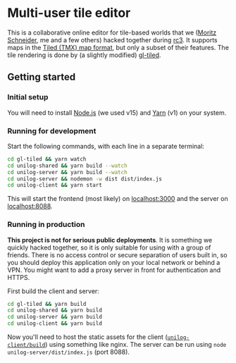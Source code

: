 # Multi-user tile editor

This is a collaborative online editor for tile-based worlds that we ([Moritz Schneider](https://github.com/bazumo), me and a few others) hacked together during [rc3](https://events.ccc.de/2020/09/04/rc3-remote-chaos-experience/). It supports maps in the [Tiled (TMX) map format](https://doc.mapeditor.org/en/stable/reference/tmx-map-format/), but only a subset of their features. The tile rendering is done by (a slightly modified) [gl-tiled](https://github.com/englercj/gl-tiled).

## Getting started

### Initial setup

You will need to install [Node.js](https://nodejs.org) (we used v15) and [Yarn](https://yarnpkg.com/) (v1) on your system.

### Running for development

Start the following commands, with each line in a separate terminal:

```bash
cd gl-tiled && yarn watch
cd unilog-shared && yarn build --watch
cd unilog-server && yarn build --watch
cd unilog-server && nodemon -w dist dist/index.js
cd unilog-client && yarn start
```

This will start the frontend (most likely) on [localhost:3000](localhost:3000) and the server on [localhost:8088](localhost:8088).

### Running in production

**This project is not for serious public deployments**. It is something we quickly hacked together, so it is only suitable for using with a group of friends. There is no access control or secure separation of users built in, so you should deploy this application only on your local network or behind a VPN. You might want to add a proxy server in front for authentication and HTTPS.

First build the client and server:

```bash
cd gl-tiled && yarn build
cd unilog-shared && yarn build
cd unilog-server && yarn build
cd unilog-client && yarn build
```

Now you'll need to host the static assets for the client ([`unilog-client/build`](`unilog-client/build`)) using something like nginx. The server can be run using `node unilog-server/dist/index.js` (port 8088).
